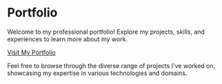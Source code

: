 # Portfolio

Welcome to my professional portfolio! Explore my projects, skills, and experiences to learn more about my work.

[Visit My Portfolio](https://ishubhgupta.me/portfolio)

Feel free to browse through the diverse range of projects I've worked on, showcasing my expertise in various technologies and domains.
